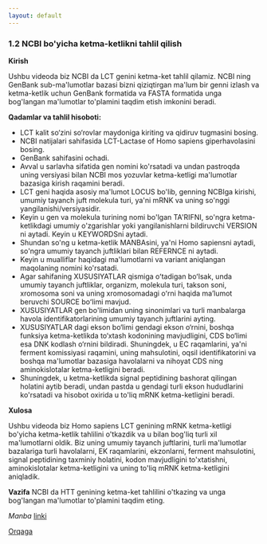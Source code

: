 ```yaml
---
layout: default
---
```


### 1.2 NCBI bo'yicha ketma-ketlikni tahlil qilish

**Kirish**

Ushbu videoda biz NCBI da LCT genini ketma-ket tahlil qilamiz. NCBI ning GenBank sub-ma'lumotlar bazasi bizni qiziqtirgan ma'lum bir genni izlash va ketma-ketlik uchun GenBank formatida va FASTA formatida unga bog'langan ma'lumotlar to'plamini taqdim etish imkonini beradi.

**Qadamlar va tahlil hisoboti:**

- LCT kalit so‘zini so‘rovlar maydoniga kiriting va qidiruv tugmasini bosing.
- NCBI natijalari sahifasida LCT-Lactase of Homo sapiens giperhavolasini bosing.
- GenBank sahifasini ochadi.
- Avval u sarlavha sifatida gen nomini ko'rsatadi va undan pastroqda uning versiyasi bilan NCBI mos yozuvlar ketma-ketligi ma'lumotlar bazasiga kirish raqamini beradi.
- LCT geni haqida asosiy ma'lumot LOCUS bo'lib, genning NCBIga kirishi, umumiy tayanch juft molekula turi, ya'ni mRNK va uning so'nggi yangilanishi/versiyasidir.
- Keyin u gen va molekula turining nomi bo'lgan TA'RIFNI, so'ngra ketma-ketlikdagi umumiy o'zgarishlar yoki yangilanishlarni bildiruvchi VERSION ni aytadi. Keyin u KEYWORDSni aytadi.
- Shundan so'ng u ketma-ketlik MANBAsini, ya'ni Homo sapiensni aytadi, so'ngra umumiy tayanch juftliklari bilan REFERNCE ni aytadi.
- Keyin u mualliflar haqidagi ma'lumotlarni va variant aniqlangan maqolaning nomini ko'rsatadi.
- Agar sahifaning XUSUSIYATLAR qismiga oʻtadigan boʻlsak, unda umumiy tayanch juftliklar, organizm, molekula turi, takson soni, xromosoma soni va uning xromosomadagi oʻrni haqida maʼlumot beruvchi SOURCE boʻlimi mavjud.
- XUSUSIYATLAR gen bo'limidan uning sinonimlari va turli manbalarga havola identifikatorlarining umumiy tayanch juftlarini ayting.
- XUSUSIYATLAR dagi ekson bo‘limi gendagi ekson o‘rnini, boshqa funksiya ketma-ketlikda to‘xtash kodonining mavjudligini, CDS bo‘limi esa DNK kodlash o‘rnini bildiradi. Shuningdek, u EC raqamlarini, ya'ni ferment komissiyasi raqamini, uning mahsulotini, oqsil identifikatorini va boshqa ma'lumotlar bazasiga havolalarni va nihoyat CDS ning aminokislotalar ketma-ketligini beradi.
- Shuningdek, u ketma-ketlikda signal peptidining bashorat qilingan holatini aytib beradi, undan pastda u gendagi turli ekson hududlarini ko'rsatadi va hisobot oxirida u to'liq mRNK ketma-ketligini beradi.

**Xulosa**

Ushbu videoda biz Homo sapiens LCT genining mRNK ketma-ketligi bo'yicha ketma-ketlik tahlilini o'tkazdik va u bilan bog'liq turli xil ma'lumotlarni oldik. Biz uning umumiy tayanch juftlarini, turli ma'lumotlar bazalariga turli havolalarni, EK raqamlarini, ekzonlarni, ferment mahsulotini, signal peptidining taxminiy holatini, kodon mavjudligini to'xtatishni, aminokislotalar ketma-ketligini va uning to'liq mRNK ketma-ketligini aniqladik.

**Vazifa**
NCBI da HTT genining ketma-ket tahlilini o'tkazing va unga bog'langan ma'lumotlar to'plamini taqdim eting.
    
*Manba* [linki](https://www.biocode.org.uk/wp-content/uploads/2021/07/Sequence-analysis-on-NCBI.docx-1.pdf)

[Orqaga](../../)